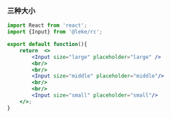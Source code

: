 <!--
 * @Description: 
 * @Author: linchaoting
 * @Date: 2020-11-13 16:26:24
 * @LastEditTime: 2020-12-10 17:47:09
-->
### 三种大小
```jsx
import React from 'react';
import {Input} from '@leke/rc';

export default function(){
    return  <>
        <Input size="large" placeholder="large" />
        <br/>
        <br/>
        <Input size="middle" placeholder="middle"/>
        <br/>
        <br/>
        <Input size="small" placeholder="small"/>
    </>;
}
```